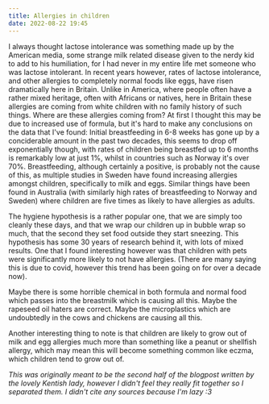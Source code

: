 ```yaml
---
title: Allergies in children
date: 2022-08-22 19:45
---
```


I always thought lactose intolerance was something made up by the American media,
some strange milk related disease given to the nerdy kid to add to his 
humiliation, for I had never in my entire life met someone who was lactose 
intolerant. In recent years however, rates of lactose intolerance, and other 
allergies to completely normal foods like eggs, have risen dramatically here in 
Britain. Unlike in America, where people often have a rather mixed heritage, 
often with Africans or natives, here in Britain these allergies are coming from
white children with no family history of such things. Where are these allergies
coming from? At first I thought this may be due to increased use of formula, 
but it's hard to make any conclusions on the data that I've found: Initial
breastfeeding in 6-8 weeks has gone up by a conciderable amount in the past two
decades, this seems to drop off exponentially though, with rates of children
being breastfed up to 6 months is remarkably low at just 1%,
whilst in countries such as Norway it's over 70%. Breastfeeding, although 
certainly a positive, is probably not the cause of this, as multiple studies in 
Sweden have found increasing allergies amongst children, specifically to milk and
eggs. Similar things have been found in Australia (with similarly high rates of 
breastfeeding to Norway and Sweden) where children are five times 
as likely to have allergies as adults. 

The hygiene hypothesis is a rather popular one, that we are simply too cleanly 
these days, and that we wrap our children up in bubble wrap so much, that the 
second they set food outside they start sneezing. This hypothesis has some 30 
years of research behind it, with lots of mixed results. One that I found 
interesting however was that children with pets were significantly more likely
to not have allergies. (There are many saying this is due to covid, however this
trend has been going on for over a decade now).   

Maybe there is some horrible chemical in both formula and normal food which passes
into the breastmilk which is causing all this. Maybe the rapeseed oil haters are
correct. Maybe the microplastics which are undoubtedly in the cows and chickens
are causing all this.

Another interesting thing to note is that children are likely to grow out of milk
and egg allergies much more than something like a peanut or shellfish allergy, 
which may mean this will become something common like eczma,
which children tend to grow out of.

*This was originally meant to be the second half of the blogpost written by the 
lovely Kentish lady, however I didn't feel they really fit together so I separated
them. I didn't cite any sources because I'm lazy :3*
